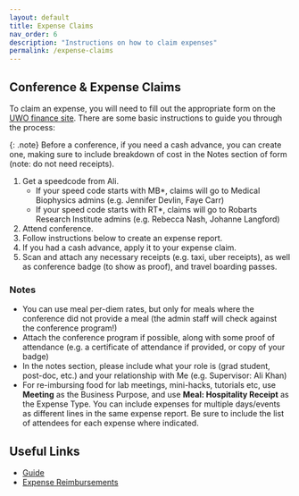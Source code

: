 ```yaml
---
layout: default
title: Expense Claims
nav_order: 6
description: "Instructions on how to claim expenses"
permalink: /expense-claims
---
```


## Conference & Expense Claims

To claim an expense, you will need to fill out the appropriate form on the 
[UWO finance site](https://finance.uwo.ca). There are some basic instructions 
to guide you through the process:

{: .note}
Before a conference, if you need a cash advance, you can create one, making sure
to include breakdown of cost in the Notes section of form (note: do not need 
receipts).

1. Get a speedcode from Ali.
    * If your speed code starts with MB*, claims will go to Medical
    Biophysics admins (e.g. Jennifer Devlin, Faye Carr)
    * If your speed code starts with RT*, claims will go to Robarts Research Institute admins (e.g. Rebecca Nash, Johanne Langford)
1. Attend conference.
1. Follow instructions below to create an expense report.
1. If you had a cash advance, apply it to your expense claim.
1. Scan and attach any necessary receipts (e.g. taxi, uber receipts), 
as well as conference badge (to show as proof), and travel boarding passes.

### Notes
* You can use meal per-diem rates, but only for meals where the conference did 
not provide a meal (the admin staff will check against the conference program!)
* Attach the conference program if possible, along with some proof of attendance (e.g. a certificate of attendance if provided, or copy of your badge)
* In the notes section, please include what your role is (grad student, 
post-doc, etc.) and your relationship with Me (e.g. Supervisor: Ali Khan)
* For re-imbursing food for lab meetings, mini-hacks, tutorials etc, use **Meeting** as the Business Purpose, and use **Meal: Hospitality Receipt** as the Expense Type. You can include expenses for multiple days/events as different lines in the same expense report. Be sure to include the list of attendees for each expense where indicated.
## Useful Links
* [Guide](https://www.uwo.ca/finance/restricted/training_reference_content/corporate_accounting/documents/documents/Travel%20and%20Expense%20Slides.pdf)
* [Expense Reimbursements](https://www.uwo.ca/finance/accounting/travel_expense_reimbursement.html)
